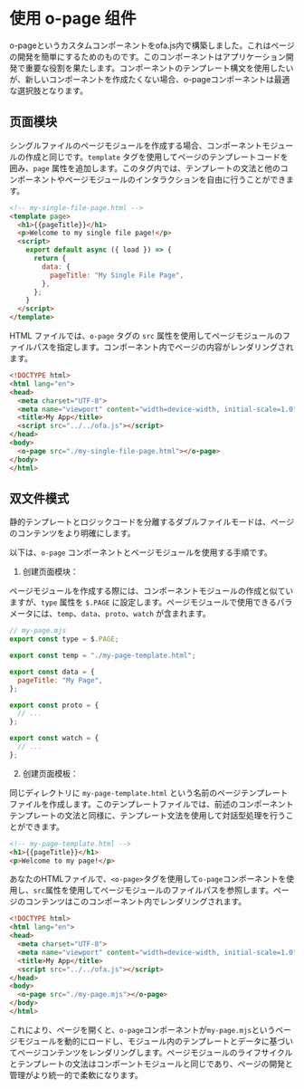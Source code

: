 # 使用 o-page 组件

o-pageというカスタムコンポーネントをofa.js内で構築しました。これはページの開発を簡単にするためのものです。このコンポーネントはアプリケーション開発で重要な役割を果たします。コンポーネントのテンプレート構文を使用したいが、新しいコンポーネントを作成たくない場合、o-pageコンポーネントは最適な選択肢となります。

## 页面模块

シングルファイルのページモジュールを作成する場合、コンポーネントモジュールの作成と同じです。`template` タグを使用してページのテンプレートコードを囲み、`page` 属性を追加します。このタグ内では、テンプレートの文法と他のコンポーネントやページモジュールのインタラクションを自由に行うことができます。

```html
<!-- my-single-file-page.html -->
<template page>
  <h1>{{pageTitle}}</h1>
  <p>Welcome to my single file page!</p>
  <script>
    export default async ({ load }) => {
      return {
        data: {
          pageTitle: "My Single File Page",
        },
      };
    }
  </script>
</template>
```
HTML ファイルでは、`o-page` タグの `src` 属性を使用してページモジュールのファイルパスを指定します。コンポーネント内でページの内容がレンダリングされます。

```html
<!DOCTYPE html>
<html lang="en">
<head>
  <meta charset="UTF-8">
  <meta name="viewport" content="width=device-width, initial-scale=1.0">
  <title>My App</title>
  <script src="../../ofa.js"></script>
</head>
<body>
  <o-page src="./my-single-file-page.html"></o-page>
</body>
</html>
```

## 双文件模式

静的テンプレートとロジックコードを分離するダブルファイルモードは、ページのコンテンツをより明確にします。

以下は、`o-page` コンポーネントとページモジュールを使用する手順です。

1. 创建页面模块：

ページモジュールを作成する際には、コンポーネントモジュールの作成と似ていますが、`type` 属性を `$.PAGE` に設定します。ページモジュールで使用できるパラメータには、`temp`、`data`、`proto`、`watch` が含まれます。

```javascript
// my-page.mjs
export const type = $.PAGE;

export const temp = "./my-page-template.html";

export const data = {
  pageTitle: "My Page",
};

export const proto = {
  // ...
};

export const watch = {
  // ...
};
```

2. 创建页面模板：

同じディレクトリに `my-page-template.html` という名前のページテンプレートファイルを作成します。このテンプレートファイルでは、前述のコンポーネントテンプレートの文法と同様に、テンプレート文法を使用して対話型処理を行うことができます。

```html
<!-- my-page-template.html -->
<h1>{{pageTitle}}</h1>
<p>Welcome to my page!</p>
```

あなたのHTMLファイルで、`<o-page>`タグを使用して`o-page`コンポーネントを使用し、`src`属性を使用してページモジュールのファイルパスを参照します。ページのコンテンツはこのコンポーネント内でレンダリングされます。

```html
<!DOCTYPE html>
<html lang="en">
<head>
  <meta charset="UTF-8">
  <meta name="viewport" content="width=device-width, initial-scale=1.0">
  <title>My App</title>
  <script src="../../ofa.js"></script>
</head>
<body>
  <o-page src="./my-page.mjs"></o-page>
</body>
</html>
```

これにより、ページを開くと、`o-page`コンポーネントが`my-page.mjs`というページモジュールを動的にロードし、モジュール内のテンプレートとデータに基づいてページコンテンツをレンダリングします。ページモジュールのライフサイクルとテンプレートの文法はコンポーントモジュールと同じであり、ページの開発と管理がより統一的で柔軟になります。
